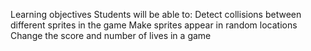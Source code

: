 Learning objectives
Students will be able to:
Detect collisions between different sprites in the game
Make sprites appear in random locations
Change the score and number of lives in a game
